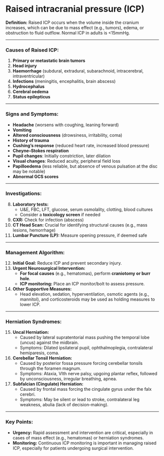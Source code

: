 # Raised intracranial pressure (ICP)


**Definition:**
Raised ICP occurs when the volume inside the cranium increases, which can be due to mass effect (e.g., tumors), edema, or obstruction to fluid outflow. Normal ICP in adults is <15mmHg.

---

### **Causes of Raised ICP:**

1. **Primary or metastatic brain tumors**
2. **Head injury**
3. **Haemorrhage** (subdural, extradural, subarachnoid, intracerebral, intraventricular)
4. **Infections** (meningitis, encephalitis, brain abscess)
5. **Hydrocephalus**
6. **Cerebral oedema**
7. **Status epilepticus**

---

### **Signs and Symptoms:**

- **Headache** (worsens with coughing, leaning forward)
- **Vomiting**
- **Altered consciousness** (drowsiness, irritability, coma)
- **History of trauma**
- **Cushing’s response** (reduced heart rate, increased blood pressure)
- **Cheyne–Stokes respiration**
- **Pupil changes**: Initially constriction, later dilation
- **Visual changes**: Reduced acuity, peripheral field loss
- **Papilloedema** (less reliable, but absence of venous pulsation at the disc may be notable)
- **Abnormal GCS scores**

---

### **Investigations:**

8. **Laboratory tests:**
    - U&E, FBC, LFT, glucose, serum osmolality, clotting, blood cultures
    - Consider a **toxicology screen** if needed
9. **CXR:** Check for infection (abscess)
10. **CT Head Scan:** Crucial for identifying structural causes (e.g., mass lesions, hemorrhage)
11. **Lumbar Puncture (LP):** Measure opening pressure, if deemed safe

---

### **Management Algorithm:**

12. **Initial Goal:** Reduce ICP and prevent secondary injury.
13. **Urgent Neurosurgical Intervention:**
    - **For focal causes** (e.g., hematomas), perform **craniotomy or burr hole**.
    - **ICP monitoring:** Place an ICP monitor/bolt to assess pressure.
14. **Other Supportive Measures:**
    - Head elevation, sedation, hyperventilation, osmotic agents (e.g., mannitol), and corticosteroids may be used as holding measures to lower ICP.

---

### **Herniation Syndromes:**

15. **Uncal Herniation:**
    - Caused by lateral supratentorial mass pushing the temporal lobe (uncus) against the midbrain.
    - Symptoms: Dilated ipsilateral pupil, ophthalmoplegia, contralateral hemiparesis, coma.
16. **Cerebellar Tonsil Herniation:**
    - Caused by posterior fossa pressure forcing cerebellar tonsils through the foramen magnum.
    - Symptoms: Ataxia, VIth nerve palsy, upgoing plantar reflex, followed by unconsciousness, irregular breathing, apnea.
17. **Subfalcian (Cingulate) Herniation:**
    - Caused by frontal mass forcing the cingulate gyrus under the falx cerebri.
    - Symptoms: May be silent or lead to stroke, contralateral leg weakness, abulia (lack of decision-making).

---

### **Key Points:**

- **Urgency:** Rapid assessment and intervention are critical, especially in cases of mass effect (e.g., hematomas) or herniation syndromes.
- **Monitoring:** Continuous ICP monitoring is important in managing raised ICP, especially for patients undergoing surgical intervention.

